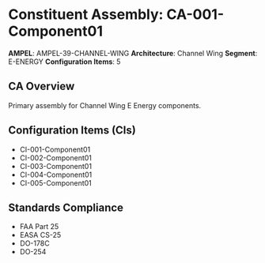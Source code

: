 # Constituent Assembly: CA-001-Component01

**AMPEL**: AMPEL-39-CHANNEL-WING
**Architecture**: Channel Wing
**Segment**: E-ENERGY
**Configuration Items**: 5

## CA Overview
Primary assembly for Channel Wing E Energy components.

## Configuration Items (CIs)
- CI-001-Component01
- CI-002-Component01
- CI-003-Component01
- CI-004-Component01
- CI-005-Component01

## Standards Compliance
- FAA Part 25
- EASA CS-25
- DO-178C
- DO-254
